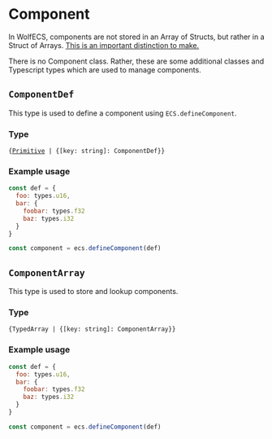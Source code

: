 # Component
In WolfECS, components are not stored in an Array of Structs, but rather in a Struct of Arrays. [This is an important distinction to make.](soa.md)

There is no Component class. Rather, these are some additional classes and Typescript types which are used to manage components.

## `ComponentDef`
This type is used to define a component using `ECS.defineComponent`.

### Type
`{`[`Primitive`](primitive.md)` | {[key: string]: ComponentDef}}`

### Example usage
```js
const def = {
  foo: types.u16,
  bar: {
    foobar: types.f32
    baz: types.i32
  }
}

const component = ecs.defineComponent(def)
```

## `ComponentArray`
This type is used to store and lookup components.

### Type
`{TypedArray | {[key: string]: ComponentArray}}`

### Example usage
```js
const def = {
  foo: types.u16,
  bar: {
    foobar: types.f32
    baz: types.i32
  }
}

const component = ecs.defineComponent(def)
```
